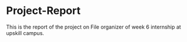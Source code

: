 # Project-Report
This is the report of the project on File organizer of week 6 internship at upskill campus.    
